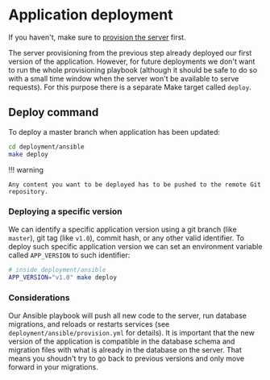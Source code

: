 # Application deployment

If you haven't, make sure to [provision the server](provisioning.md) first.

The server provisioning from the previous step already deployed our first version of the application. However, for future deployments we don't want to run the whole provisioning playbook  (although it should be safe to do so with a small time window when the server won't be available to serve requests). For this purpose there is a separate Make target called `deploy`.

## Deploy command

To deploy a master branch when application has been updated:

```bash
cd deployment/ansible
make deploy
```

!!! warning

    Any content you want to be deployed has to be pushed to the remote Git repository.

### Deploying a specific version

We can identify a specific application version using a git branch (like `master`), git tag (like `v1.0`), commit hash, or any other valid identifier. To deploy such specific application version we can set an environment variable called `APP_VERSION` to such identifier:

```bash
# inside deployment/ansible 
APP_VERSION="v1.0" make deploy
```

### Considerations

Our Ansible playbook will push all new code to the server, run database migrations, and reloads or restarts services (see `deployment/ansible/provision.yml` for details). It is important that the new version of the application is compatible in the database schema and migration files with what is already in the database on the server. That means you shoudn't try to go back to previous versions and only move forward in your migrations.
